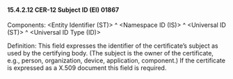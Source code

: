 #### 15.4.2.12 CER-12 Subject ID (EI) 01867

Components: &lt;Entity Identifier (ST)> ^ &lt;Namespace ID (IS)> ^ &lt;Universal ID (ST)> ^ &lt;Universal ID Type (ID)>

Definition: This field expresses the identifier of the certificate’s subject as used by the certifying body. (The subject is the owner of the certificate, e.g., person, organization, device, application, component.) If the certificate is expressed as a X.509 document this field is required.
